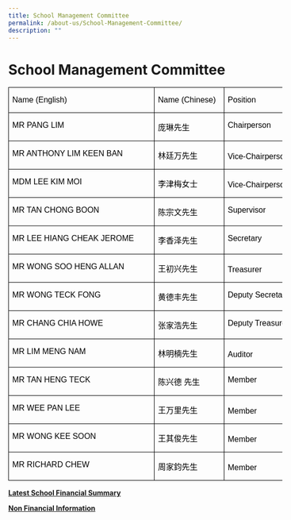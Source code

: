 ```yaml
---
title: School Management Committee
permalink: /about-us/School-Management-Committee/
description: ""
---
```

School Management Committee
===========================
<table style="width:415.0pt;margin-left:-.15pt;border-collapse:collapse;mso-yfti-tbllook:
 1184;mso-padding-alt:0in 0in 0in 0in" width="553" cellpadding="0" cellspacing="0" border="0" class="MsoNormalTable"><tbody><tr style="mso-yfti-irow:0;mso-yfti-firstrow:yes;height:15.75pt"><td style="width:209.0pt;border:solid windowtext 1.0pt;
  padding:0in 5.4pt 0in 5.4pt;height:15.75pt" valign="top" nowrap="" width="279"><p class="MsoNormal"><span style="font-size:12.0pt;font-family:&quot;Arial&quot;,sans-serif;
  color:black">Name (English)</span></p></td><td style="width:94.0pt;border:solid windowtext 1.0pt;
  border-left:none;padding:0in 5.4pt 0in 5.4pt;height:15.75pt" valign="top" nowrap="" width="125"><p class="MsoNormal"><span style="font-size:12.0pt;font-family:&quot;Arial&quot;,sans-serif;
  color:black">Name (Chinese)</span></p></td><td style="width:112.0pt;border:solid windowtext 1.0pt;
  border-left:none;padding:0in 5.4pt 0in 5.4pt;height:15.75pt" valign="top" nowrap="" width="149"><p class="MsoNormal"><span style="font-size:12.0pt;font-family:&quot;Arial&quot;,sans-serif;
  color:black">Position</span></p></td></tr><tr style="mso-yfti-irow:1;height:15.75pt"><td style="width:209.0pt;border:solid windowtext 1.0pt;
  border-top:none;padding:0in 5.4pt 0in 5.4pt;height:15.75pt" valign="top" nowrap="" width="279"><p class="MsoNormal"><span style="font-size:12.0pt;font-family:&quot;Arial&quot;,sans-serif;
  color:black"><span style="color:black;
  text-decoration:none;text-underline:none">MR PANG LIM</span></span></p></td><td style="width:94.0pt;border-top:none;
  border-left:none;border-bottom:solid windowtext 1.0pt;border-right:solid windowtext 1.0pt;
  padding:0in 5.4pt 0in 5.4pt;height:15.75pt" valign="top" nowrap="" width="125"><p class="MsoNormal"><span style="font-size:12.0pt;font-family:&quot;Microsoft YaHei&quot;,sans-serif;
  color:black" lang="ZH-CN">庞琳先生</span><span style="font-size:12.0pt;font-family:&quot;Arial&quot;,sans-serif;
  color:black"></span></p></td><td style="width:112.0pt;border-top:none;
  border-left:none;border-bottom:solid windowtext 1.0pt;border-right:solid windowtext 1.0pt;
  padding:0in 5.4pt 0in 5.4pt;height:15.75pt" valign="top" nowrap="" width="149"><p class="MsoNormal"><span style="font-size:12.0pt;font-family:&quot;Arial&quot;,sans-serif;
  color:black">Chairperson</span></p></td></tr><tr style="mso-yfti-irow:2;height:15.75pt"><td style="width:209.0pt;border:solid windowtext 1.0pt;
  border-top:none;padding:0in 5.4pt 0in 5.4pt;height:15.75pt" valign="top" nowrap="" width="279"><p class="MsoNormal"><span style="font-size:12.0pt;font-family:&quot;Arial&quot;,sans-serif;
  color:black">MR ANTHONY LIM KEEN BAN</span></p></td><td style="width:94.0pt;border-top:none;
  border-left:none;border-bottom:solid windowtext 1.0pt;border-right:solid windowtext 1.0pt;
  padding:0in 5.4pt 0in 5.4pt;height:15.75pt" valign="top" nowrap="" width="125"><p class="MsoNormal"><span style="font-size:12.0pt;font-family:&quot;Microsoft YaHei&quot;,sans-serif;
  color:black" lang="ZH-CN">林廷万先生</span><span style="font-size:12.0pt;font-family:&quot;Arial&quot;,sans-serif;
  color:black"></span></p></td><td style="width:112.0pt;border-top:none;
  border-left:none;border-bottom:solid windowtext 1.0pt;border-right:solid windowtext 1.0pt;
  padding:0in 5.4pt 0in 5.4pt;height:15.75pt" valign="bottom" nowrap="" width="149"><p class="MsoNormal"><span style="font-size:12.0pt;font-family:&quot;Arial&quot;,sans-serif;
  color:black">Vice-Chairperson</span></p></td></tr><tr style="mso-yfti-irow:3;height:15.75pt"><td style="width:209.0pt;border:solid windowtext 1.0pt;
  border-top:none;padding:0in 5.4pt 0in 5.4pt;height:15.75pt" valign="top" nowrap="" width="279"><p class="MsoNormal"><span style="font-size:12.0pt;font-family:&quot;Arial&quot;,sans-serif;
  color:black">MDM LEE KIM MOI</span></p></td><td style="width:94.0pt;border-top:none;
  border-left:none;border-bottom:solid windowtext 1.0pt;border-right:solid windowtext 1.0pt;
  padding:0in 5.4pt 0in 5.4pt;height:15.75pt" valign="top" nowrap="" width="125"><p class="MsoNormal"><span style="font-size:12.0pt;font-family:&quot;Microsoft YaHei&quot;,sans-serif;
  color:black" lang="ZH-CN">李津梅女士</span><span style="font-size:12.0pt;font-family:&quot;Arial&quot;,sans-serif;
  color:black"></span></p></td><td style="width:112.0pt;border-top:none;
  border-left:none;border-bottom:solid windowtext 1.0pt;border-right:solid windowtext 1.0pt;
  padding:0in 5.4pt 0in 5.4pt;height:15.75pt" valign="bottom" nowrap="" width="149"><p class="MsoNormal"><span style="font-size:12.0pt;font-family:&quot;Arial&quot;,sans-serif;
  color:black">Vice-Chairperson</span></p></td></tr><tr style="mso-yfti-irow:4;height:15.75pt"><td style="width:209.0pt;border:solid windowtext 1.0pt;
  border-top:none;padding:0in 5.4pt 0in 5.4pt;height:15.75pt" valign="top" nowrap="" width="279"><p class="MsoNormal"><span style="font-size:12.0pt;font-family:&quot;Arial&quot;,sans-serif;
  color:black"><span style="color:black;
  text-decoration:none;text-underline:none">MR TAN CHONG BOON</span></a></span></p></td><td style="width:94.0pt;border-top:none;
  border-left:none;border-bottom:solid windowtext 1.0pt;border-right:solid windowtext 1.0pt;
  padding:0in 5.4pt 0in 5.4pt;height:15.75pt" valign="top" nowrap="" width="125"><p class="MsoNormal"><span style="font-size:12.0pt;font-family:&quot;Microsoft YaHei&quot;,sans-serif;
  color:black" lang="ZH-CN">陈宗文先生</span><span style="font-size:12.0pt;font-family:&quot;Arial&quot;,sans-serif;
  color:black"></span></p></td><td style="width:112.0pt;border-top:none;
  border-left:none;border-bottom:solid windowtext 1.0pt;border-right:solid windowtext 1.0pt;
  padding:0in 5.4pt 0in 5.4pt;height:15.75pt" valign="top" nowrap="" width="149"><p class="MsoNormal"><span style="font-size:12.0pt;font-family:&quot;Arial&quot;,sans-serif;
  color:black">Supervisor</span></p></td></tr><tr style="mso-yfti-irow:5;height:15.75pt"><td style="width:209.0pt;border:solid windowtext 1.0pt;
  border-top:none;padding:0in 5.4pt 0in 5.4pt;height:15.75pt" valign="top" nowrap="" width="279"><p class="MsoNormal"><span style="font-size:12.0pt;font-family:&quot;Arial&quot;,sans-serif;
  color:black">MR LEE HIANG CHEAK JEROME</span></p></td><td style="width:94.0pt;border-top:none;
  border-left:none;border-bottom:solid windowtext 1.0pt;border-right:solid windowtext 1.0pt;
  padding:0in 5.4pt 0in 5.4pt;height:15.75pt" valign="top" nowrap="" width="125"><p class="MsoNormal"><span style="font-size:12.0pt;font-family:&quot;Microsoft YaHei&quot;,sans-serif;
  color:black" lang="ZH-CN">李香泽先生</span><span style="font-size:12.0pt;font-family:&quot;Arial&quot;,sans-serif;
  color:black"></span></p></td><td style="width:112.0pt;border-top:none;
  border-left:none;border-bottom:solid windowtext 1.0pt;border-right:solid windowtext 1.0pt;
  padding:0in 5.4pt 0in 5.4pt;height:15.75pt" valign="top" nowrap="" width="149"><p class="MsoNormal"><span style="font-size:12.0pt;font-family:&quot;Arial&quot;,sans-serif;
  color:black">Secretary</span></p></td></tr><tr style="mso-yfti-irow:6;height:15.75pt"><td style="width:209.0pt;border:solid windowtext 1.0pt;
  border-top:none;padding:0in 5.4pt 0in 5.4pt;height:15.75pt" valign="top" nowrap="" width="279"><p class="MsoNormal"><span style="font-size:12.0pt;font-family:&quot;Arial&quot;,sans-serif;
  color:black">MR WONG SOO HENG ALLAN</span></p></td><td style="width:94.0pt;border-top:none;
  border-left:none;border-bottom:solid windowtext 1.0pt;border-right:solid windowtext 1.0pt;
  padding:0in 5.4pt 0in 5.4pt;height:15.75pt" valign="top" nowrap="" width="125"><p class="MsoNormal"><span style="font-size:12.0pt;font-family:&quot;Microsoft YaHei&quot;,sans-serif;
  color:black" lang="ZH-CN">王初兴先生</span><span style="font-size:12.0pt;font-family:&quot;Arial&quot;,sans-serif;
  color:black"></span></p></td><td style="width:112.0pt;border-top:none;
  border-left:none;border-bottom:solid windowtext 1.0pt;border-right:solid windowtext 1.0pt;
  padding:0in 5.4pt 0in 5.4pt;height:15.75pt" valign="bottom" nowrap="" width="149"><p class="MsoNormal"><span style="font-size:12.0pt;font-family:&quot;Arial&quot;,sans-serif;
  color:black">Treasurer</span></p></td></tr><tr style="mso-yfti-irow:7;height:15.75pt"><td style="width:209.0pt;border:solid windowtext 1.0pt;
  border-top:none;padding:0in 5.4pt 0in 5.4pt;height:15.75pt" valign="top" nowrap="" width="279"><p class="MsoNormal"><span style="font-size:12.0pt;font-family:&quot;Arial&quot;,sans-serif;
  color:black">MR WONG TECK FONG</span></p></td><td style="width:94.0pt;border-top:none;
  border-left:none;border-bottom:solid windowtext 1.0pt;border-right:solid windowtext 1.0pt;
  padding:0in 5.4pt 0in 5.4pt;height:15.75pt" valign="top" nowrap="" width="125"><p class="MsoNormal"><span style="font-size:12.0pt;font-family:&quot;Microsoft YaHei&quot;,sans-serif;
  color:black" lang="ZH-CN">黄德丰先生</span><span style="font-size:12.0pt;font-family:&quot;Arial&quot;,sans-serif;
  color:black"></span></p></td><td style="width:112.0pt;border-top:none;
  border-left:none;border-bottom:solid windowtext 1.0pt;border-right:solid windowtext 1.0pt;
  padding:0in 5.4pt 0in 5.4pt;height:15.75pt" valign="top" nowrap="" width="149"><p class="MsoNormal"><span style="font-size:12.0pt;font-family:&quot;Arial&quot;,sans-serif;
  color:black">Deputy Secretary</span></p></td></tr><tr style="mso-yfti-irow:8;height:15.75pt"><td style="width:209.0pt;border:solid windowtext 1.0pt;
  border-top:none;padding:0in 5.4pt 0in 5.4pt;height:15.75pt" valign="top" nowrap="" width="279"><p class="MsoNormal"><span style="font-size:12.0pt;font-family:&quot;Arial&quot;,sans-serif;
  color:black">MR CHANG CHIA HOWE</span></p></td><td style="width:94.0pt;border-top:none;
  border-left:none;border-bottom:solid windowtext 1.0pt;border-right:solid windowtext 1.0pt;
  padding:0in 5.4pt 0in 5.4pt;height:15.75pt" valign="top" nowrap="" width="125"><p class="MsoNormal"><span style="font-size:12.0pt;font-family:&quot;Microsoft YaHei&quot;,sans-serif;
  color:black" lang="ZH-CN">张家浩先生</span><span style="font-size:12.0pt;font-family:&quot;Arial&quot;,sans-serif;
  color:black"></span></p></td><td style="width:112.0pt;border-top:none;
  border-left:none;border-bottom:solid windowtext 1.0pt;border-right:solid windowtext 1.0pt;
  padding:0in 5.4pt 0in 5.4pt;height:15.75pt" valign="top" nowrap="" width="149"><p class="MsoNormal"><span style="font-size:12.0pt;font-family:&quot;Arial&quot;,sans-serif;
  color:black">Deputy Treasurer</span></p></td></tr><tr style="mso-yfti-irow:9;height:15.75pt"><td style="width:209.0pt;border:solid windowtext 1.0pt;
  border-top:none;padding:0in 5.4pt 0in 5.4pt;height:15.75pt" valign="top" nowrap="" width="279"><p class="MsoNormal"><span style="font-size:12.0pt;font-family:&quot;Arial&quot;,sans-serif;
  color:black">MR LIM MENG NAM</span></p></td><td style="width:94.0pt;border-top:none;
  border-left:none;border-bottom:solid windowtext 1.0pt;border-right:solid windowtext 1.0pt;
  padding:0in 5.4pt 0in 5.4pt;height:15.75pt" valign="top" nowrap="" width="125"><p class="MsoNormal"><span style="font-size:12.0pt;font-family:&quot;Microsoft YaHei&quot;,sans-serif;
  color:black" lang="ZH-CN">林明楠先生</span><span style="font-size:12.0pt;font-family:&quot;Arial&quot;,sans-serif;
  color:black"></span></p></td><td style="width:112.0pt;border-top:none;
  border-left:none;border-bottom:solid windowtext 1.0pt;border-right:solid windowtext 1.0pt;
  padding:0in 5.4pt 0in 5.4pt;height:15.75pt" valign="bottom" nowrap="" width="149"><p class="MsoNormal"><span style="font-size:12.0pt;font-family:&quot;Arial&quot;,sans-serif;
  color:black">Auditor</span></p></td></tr><tr style="mso-yfti-irow:10;height:15.75pt"><td style="width:209.0pt;border:solid windowtext 1.0pt;
  border-top:none;padding:0in 5.4pt 0in 5.4pt;height:15.75pt" valign="top" nowrap="" width="279"><p class="MsoNormal"><span style="font-size:12.0pt;font-family:&quot;Arial&quot;,sans-serif;
  color:black">MR TAN HENG TECK</span></p></td><td style="width:94.0pt;border-top:none;
  border-left:none;border-bottom:solid windowtext 1.0pt;border-right:solid windowtext 1.0pt;
  padding:0in 5.4pt 0in 5.4pt;height:15.75pt" valign="top" nowrap="" width="125"><p class="MsoNormal"><span style="font-size:12.0pt;font-family:&quot;Microsoft YaHei&quot;,sans-serif;
  color:black" lang="ZH-CN">陈兴德</span><span style="font-size:12.0pt;font-family:&quot;Arial&quot;,sans-serif;
  color:black">&nbsp;</span><span style="font-size:12.0pt;
  font-family:&quot;Microsoft YaHei&quot;,sans-serif;color:black" lang="ZH-CN">先生</span><span style="font-size:12.0pt;font-family:&quot;Arial&quot;,sans-serif;color:black"></span></p></td><td style="width:112.0pt;border-top:none;
  border-left:none;border-bottom:solid windowtext 1.0pt;border-right:solid windowtext 1.0pt;
  padding:0in 5.4pt 0in 5.4pt;height:15.75pt" valign="top" nowrap="" width="149"><p class="MsoNormal"><span style="font-size:12.0pt;font-family:&quot;Arial&quot;,sans-serif;
  color:black">Member</span></p></td></tr><tr style="mso-yfti-irow:11;height:15.75pt"><td style="width:209.0pt;border:solid windowtext 1.0pt;
  border-top:none;padding:0in 5.4pt 0in 5.4pt;height:15.75pt" valign="top" nowrap="" width="279"><p class="MsoNormal"><span style="font-size:12.0pt;font-family:&quot;Arial&quot;,sans-serif;
  color:black">MR WEE PAN LEE</span></p></td><td style="width:94.0pt;border-top:none;
  border-left:none;border-bottom:solid windowtext 1.0pt;border-right:solid windowtext 1.0pt;
  padding:0in 5.4pt 0in 5.4pt;height:15.75pt" valign="top" nowrap="" width="125"><p class="MsoNormal"><span style="font-size:12.0pt;font-family:&quot;Microsoft YaHei&quot;,sans-serif;
  color:black" lang="ZH-CN">王万里先生</span><span style="font-size:12.0pt;font-family:&quot;Arial&quot;,sans-serif;
  color:black"></span></p></td><td style="width:112.0pt;border-top:none;
  border-left:none;border-bottom:solid windowtext 1.0pt;border-right:solid windowtext 1.0pt;
  padding:0in 5.4pt 0in 5.4pt;height:15.75pt" valign="bottom" nowrap="" width="149"><p class="MsoNormal"><span style="font-size:12.0pt;font-family:&quot;Arial&quot;,sans-serif;
  color:black">Member</span></p></td></tr><tr style="mso-yfti-irow:12;height:15.0pt"><td style="width:209.0pt;border:solid windowtext 1.0pt;
  border-top:none;padding:0in 5.4pt 0in 5.4pt;height:15.0pt" valign="top" nowrap="" width="279"><p class="MsoNormal"><span style="font-size:12.0pt;font-family:&quot;Arial&quot;,sans-serif;
  color:black">MR WONG KEE SOON</span></p></td><td style="width:94.0pt;border-top:none;
  border-left:none;border-bottom:solid windowtext 1.0pt;border-right:solid windowtext 1.0pt;
  padding:0in 5.4pt 0in 5.4pt;height:15.0pt" valign="top" nowrap="" width="125"><p class="MsoNormal"><span style="font-size:12.0pt;font-family:&quot;Microsoft YaHei&quot;,sans-serif;
  color:black" lang="ZH-CN">王其俊先生</span><span style="font-size:12.0pt;font-family:&quot;Arial&quot;,sans-serif;
  color:black"></span></p></td><td style="width:112.0pt;border-top:none;
  border-left:none;border-bottom:solid windowtext 1.0pt;border-right:solid windowtext 1.0pt;
  padding:0in 5.4pt 0in 5.4pt;height:15.0pt" valign="bottom" nowrap="" width="149"><p class="MsoNormal"><span style="font-size:12.0pt;font-family:&quot;Arial&quot;,sans-serif;
  color:black">Member</span></p></td></tr><tr style="mso-yfti-irow:13;mso-yfti-lastrow:yes;height:15.75pt"><td style="width:209.0pt;border:solid windowtext 1.0pt;
  border-top:none;padding:0in 5.4pt 0in 5.4pt;height:15.75pt" valign="top" nowrap="" width="279"><p class="MsoNormal"><span style="font-size:12.0pt;font-family:&quot;Arial&quot;,sans-serif;
  color:black">MR RICHARD CHEW</span></p></td><td style="width:94.0pt;border-top:none;
  border-left:none;border-bottom:solid windowtext 1.0pt;border-right:solid windowtext 1.0pt;
  padding:0in 5.4pt 0in 5.4pt;height:15.75pt" valign="top" nowrap="" width="125"><p class="MsoNormal"><span style="font-size:12.0pt;font-family:&quot;Microsoft YaHei&quot;,sans-serif;
  color:black" lang="ZH-CN">周家鈞先生</span><span style="font-size:12.0pt;font-family:&quot;Arial&quot;,sans-serif;
  color:black"></span></p></td><td style="width:112.0pt;border-top:none;
  border-left:none;border-bottom:solid windowtext 1.0pt;border-right:solid windowtext 1.0pt;
  padding:0in 5.4pt 0in 5.4pt;height:15.75pt" valign="bottom" nowrap="" width="149"><p class="MsoNormal"><span style="font-size:12.0pt;font-family:&quot;Arial&quot;,sans-serif;
  color:black">Member</span></p></td></tr></tbody></table>
<style type="text/css">
.tg  {border-collapse:collapse;border-spacing:0;}
.tg td{border-color:black;border-style:solid;border-width:1px;font-family:Arial, sans-serif;font-size:14px;
  overflow:hidden;padding:10px 5px;word-break:normal;}
.tg th{border-color:black;border-style:solid;border-width:1px;font-family:Arial, sans-serif;font-size:14px;
  font-weight:normal;overflow:hidden;padding:10px 5px;word-break:normal;}
.tg .tg-w9cv{background-color:#FFF;color:#313942;font-weight:bold;text-align:left;vertical-align:middle}
.tg .tg-w4f2{background-color:#E5E5E5;color:#313942;text-align:left;vertical-align:middle}
.tg .tg-ne8g{background-color:#FFF;color:#313942;text-align:left;vertical-align:middle}
</style>




**[Latest School Financial Summary](https://www.moe.gov.sg/about-us/organisation-structure/fpd/financial-summary)**

**[Non Financial Information](/files/Non%20Financial%20Information%202023%20-%202025.pdf)**